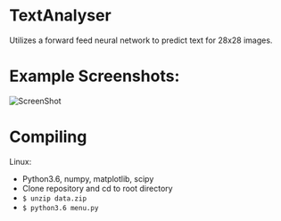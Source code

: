 # TextAnalyser
Utilizes a forward feed neural network to predict text for 28x28 images.

# Example Screenshots:
![ScreenShot](https://i.imgur.com/cHFbVgk.png)

# Compiling
Linux:
  * Python3.6, numpy, matplotlib, scipy
  * Clone repository and cd to root directory
  * ```$ unzip data.zip```
  * ```$ python3.6 menu.py```
